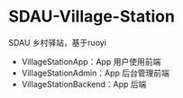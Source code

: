 # SDAU-Village-Station

SDAU 乡村驿站，基于ruoyi

- VillageStationApp：App 用户使用前端
- VillageStationAdmin：App 后台管理前端
- VillageStationBackend：App 后端
